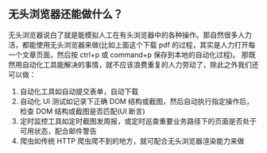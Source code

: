 ## 无头浏览器还能做什么？
无头浏览器说白了就是能模拟人工在有头浏览器中的各种操作。那自然很多人力活，都能使用无头浏览器来做(比如上面这个下载 pdf 的过程，其实是人力打开每一个文章页面，然后按 ctrl+p 或 command+p 保存到本地的自动化过程)。
那既然用自动化工具能解决的事情，就不应该浪费重复的人力劳动了，除此之外我们还可以做：

1. 自动化工具如自动提交表单，自动下载
2. 自动化 UI 测试如记录下正确 DOM 结构或截图，然后自动执行指定操作后，检查 DOM 结构或截图是否匹配(UI 断言)
3. 定时监控工具如定时截图发周报，或定时巡查重要业务路径下的页面是否处于可用状态，配合邮件警告
4. 爬虫如传统 HTTP 爬虫爬不到的地方，就可配合无头浏览器渲染能力来做
